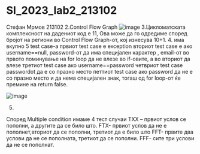 # SI_2023_lab2_213102
Стефан Мрмов 213102
2.Control Flow Graph
![image](https://github.com/StefanMrmov/SI_2023_lab2_213102/assets/126726164/900c6506-2d34-4aa8-82d5-36a49dbbf547)
3.Цикломатската комплексност на дадениот код е 11, Ова може да го одредиме според бројот на региони во Control Flow Graph-от, кој изнесува 10+1.
4.
има вкупно 5 test case-a
првиот test case е exception
вториот test case е ако username==null, password-от да има специјален карактер , email-от во првото поминување на for loop да не влезе во if-овите, а во вториот да влезе
третиот test case ако username==password
четвриот test case passwordot да е со празно место
петтиот test case ако password да не е со празно место и да нема специјален знак, тогаш од for loop-от  ќе премине на return false.

![image](https://github.com/StefanMrmov/SI_2023_lab2_213102/assets/126726164/0d76f439-c45c-4b93-9b9b-2a0e47cf733b)

5.
Според Multiple condition имаме 4 тест случаи
TXX – првиот услов се пополни, а другите да се било што.
FTX- првиот услов да не е пополнет,вториот да се пополни, третиот да е било што
FFT- првите два услови да не се пополната, третиот да се пополни.
FFF- сите три услови да не се пополнат.
